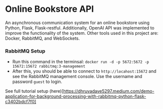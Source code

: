 # Online Bookstore API
An asynchronous communication system for an online bookstore using Python, Flask, Flask-restful. Additionally, OpenAI API was implemented to improve the functionality of the system. Other tools used in this project are: Docker, RabbitMQ, and WebSockets.

### RabbitMQ Setup
* Run this command in the terminsal: `docker run -d -p 5672:5672 -p 15672:15672 rabbitmq:3-management`
* After this, you should be able to connect to `http://locahost:15672` and see the RabbitMQ management console. Use the username and password `guest` to login.

See full tutorial setup (here)[https://dhruvadave5297.medium.com/demo-application-for-background-processing-with-rabbitmq-python-flask-c3402bdcf7f0]
